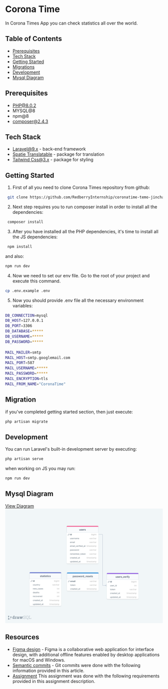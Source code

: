 # Corona Time

In Corona Times App you can check statistics all over the world.
##
## Table of Contents
* [Prerequisites](#prerequisites)
* [Tech Stack](#tech-stack)
* [Getting Started](#getting-started)
* [Migrations](#migration)
* [Development](#development)
* [Mysql Diagram](#mysql-diagram)

##

## Prerequisites
* PHP@8.0.2
* MYSQL@8
* npm@8
* composer@2.4.3

##

## Tech Stack
* [Laravel@9.x](https://laravel.com/docs/9.x/releases) - back-end framework
* [Spatie Translatable](https://spatie.be/docs/laravel-translatable/v6/introduction) - package for translation
* [Tailwind Css@3.x](https://tailwindcss.com/docs/installation) - package for styling

##

## Getting Started
1. First of all you need to clone Corona Times repository from github:

```bash
 git clone https://github.com/RedberryInternship/coronatime-temo-jincharadze.git
```

2. Next step requires you to run composer install in order to install all the dependencies:

```bash
 composer install
```
3. After you have installed all the PHP dependencies, it's time to install all the JS dependencies:

```bash
 npm install
```
and also:

```bash 
npm run dev
```

4. Now we need to set our env file. Go to the root of your project and execute this command.
```bash
cp .env.example .env
```

5. Now you should provide .env file all the necessary environment variables:
```bash
DB_CONNECTION=mysql
DB_HOST=127.0.0.1
DB_PORT=3306
DB_DATABASE=*****
DB_USERNAME=*****
DB_PASSWORD=*****

MAIL_MAILER=smtp
MAIL_HOST=smtp.googlemail.com
MAIL_PORT=587
MAIL_USERNAME=*****
MAIL_PASSWORD=*****
MAIL_ENCRYPTION=tls
MAIL_FROM_NAME="CoronaTime"
```
##

## Migration
if you've completed getting started section, then just execute:
```bash
php artisan migrate
```
##

## Development
You can run Laravel's built-in development server by executing:
```bash
php artisan serve
```
when working on JS you may run:

```bash
npm run dev 
```

##

## Mysql Diagram
[View Diagram](https://drawsql.app/teams/redberry-33/diagrams/coronatime)
![diagram](./readme/drawsql.png)


##

## Resources
* [Figma design](https://www.figma.com/file/O9A950iYrHgZHtBuCtNSY8/Coronatime?node-id=0%3A1&t=rxb3qrJAF2c1TLyX-0) - Figma is a collaborative web application for interface design, with additional offline features enabled by desktop applications for macOS and Windows.
* [Semantic commits](https://redberry.gitbook.io/resources/other/git-is-semantikuri-komitebi) - Git commits were done with the following information provided in this article.
* [Assignment]() This assignment was done with the following requirements provided in this assignment description.
